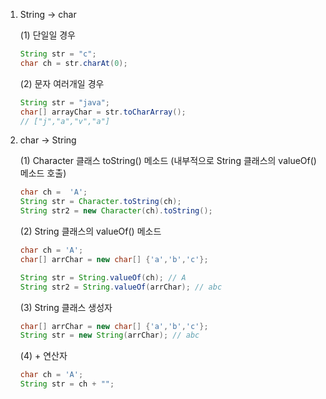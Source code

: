 1. String → char

    (1) 단일일 경우

    ```java
    String str = "c";
    char ch = str.charAt(0);
    ```

    (2) 문자 여러개일 경우

    ```java
    String str = "java";
    char[] arrayChar = str.toCharArray();
    // ["j","a","v","a"]
    ```

2. char → String

    (1) Character 클래스 toString() 메소드 (내부적으로 String 클래스의 valueOf() 메소드 호출)

    ```java
    char ch =  'A';
    String str = Character.toString(ch);
    String str2 = new Character(ch).toString();
    ```

    (2) String 클래스의 valueOf() 메소드

    ```java
    char ch = 'A';
    char[] arrChar = new char[] {'a','b','c'};

    String str = String.valueOf(ch); // A
    String str2 = String.valueOf(arrChar); // abc
    ```

    (3) String 클래스 생성자

    ```java
    char[] arrChar = new char[] {'a','b','c'};
    String str = new String(arrChar); // abc
    ```

    (4) + 연산자

    ```java
    char ch = 'A';
    String str = ch + "";
    ```
